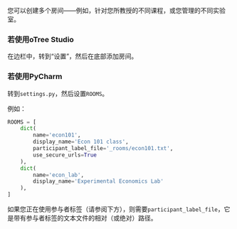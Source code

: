 您可以创建多个房间——例如，针对您所教授的不同课程，或您管理的不同实验室。

### 若使用oTree Studio

在边栏中，转到“设置”，然后在底部添加房间。

### 若使用PyCharm

转到`settings.py`，然后设置`ROOMS`。

例如：

```python
ROOMS = [
    dict(
        name='econ101',
        display_name='Econ 101 class',
        participant_label_file='_rooms/econ101.txt',
        use_secure_urls=True
    ),
    dict(
        name='econ_lab',
        display_name='Experimental Economics Lab'
    ),
]
```

如果您正在使用参与者标签（请参阅下方），则需要`participant_label_file`，它是带有参与者标签的文本文件的相对（或绝对）路径。